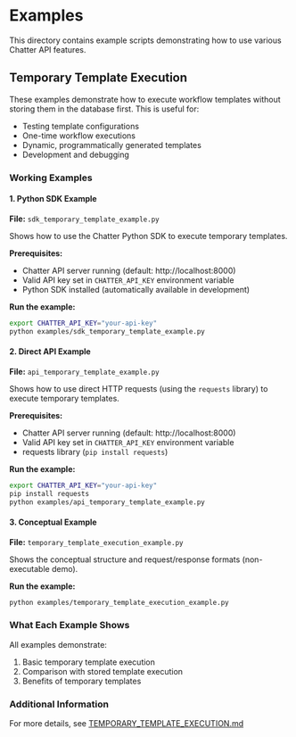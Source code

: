 # Examples

This directory contains example scripts demonstrating how to use various Chatter API features.

## Temporary Template Execution

These examples demonstrate how to execute workflow templates without storing them in the database first. This is useful for:
- Testing template configurations
- One-time workflow executions
- Dynamic, programmatically generated templates
- Development and debugging

### Working Examples

#### 1. Python SDK Example

**File:** `sdk_temporary_template_example.py`

Shows how to use the Chatter Python SDK to execute temporary templates.

**Prerequisites:**
- Chatter API server running (default: http://localhost:8000)
- Valid API key set in `CHATTER_API_KEY` environment variable
- Python SDK installed (automatically available in development)

**Run the example:**
```bash
export CHATTER_API_KEY="your-api-key"
python examples/sdk_temporary_template_example.py
```

#### 2. Direct API Example

**File:** `api_temporary_template_example.py`

Shows how to use direct HTTP requests (using the `requests` library) to execute temporary templates.

**Prerequisites:**
- Chatter API server running (default: http://localhost:8000)
- Valid API key set in `CHATTER_API_KEY` environment variable
- requests library (`pip install requests`)

**Run the example:**
```bash
export CHATTER_API_KEY="your-api-key"
pip install requests
python examples/api_temporary_template_example.py
```

#### 3. Conceptual Example

**File:** `temporary_template_execution_example.py`

Shows the conceptual structure and request/response formats (non-executable demo).

**Run the example:**
```bash
python examples/temporary_template_execution_example.py
```

### What Each Example Shows

All examples demonstrate:
1. Basic temporary template execution
2. Comparison with stored template execution
3. Benefits of temporary templates

### Additional Information

For more details, see [TEMPORARY_TEMPLATE_EXECUTION.md](../TEMPORARY_TEMPLATE_EXECUTION.md)
